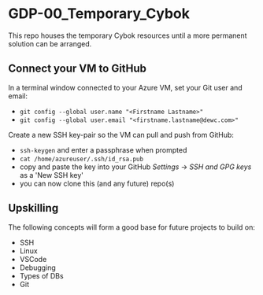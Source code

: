 # GDP-00_Temporary_Cybok
This repo houses the temporary Cybok resources until a more permanent solution can be arranged.

## Connect your VM to GitHub

In a terminal window connected to your Azure VM, set your Git user and email:
- `git config --global user.name "<Firstname Lastname>"`
- `git config --global user.email "<firstname.lastname@dewc.com>"`

Create a new SSH key-pair so the VM can pull and push from GitHub:
- `ssh-keygen` and enter a passphrase when prompted
- `cat /home/azureuser/.ssh/id_rsa.pub`
- copy and paste the key into your GitHub *Settings* -> *SSH and GPG keys* as a 'New SSH key'
- you can now clone this (and any future) repo(s)

## Upskilling
The following concepts will form a good base for future projects to build on:
- SSH
- Linux
- VSCode
- Debugging
- Types of DBs
- Git
